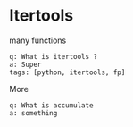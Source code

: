# Itertools

many functions

```anki
q: What is itertools ?
a: Super
tags: [python, itertools, fp]
```

More

```anki
q: What is accumulate
a: something
```
